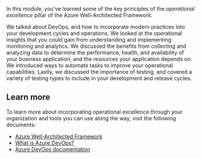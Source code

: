 In this module, you've learned some of the key principles of the *operational excellence* pillar of the Azure Well-Architected Framework.

We talked about DevOps, and how to incorporate modern practices into your development cycles and operations. We looked at the operational insights that you could gain from understanding and implementing monitoring and analytics. We discussed the benefits from collecting and analyzing data to determine the performance, health, and availability of your business application, and the resources your application depends on. We introduced ways to automate tasks to improve your operational capabilities. Lastly, we discussed the importance of testing, and covered a variety of testing types to include in your development and release cycles.

## Learn more

To learn more about incorporating operational excellence through your organization and tools you can use along the way, visit the following documents:

- [Azure Well-Architected Framework](https://docs.microsoft.com/azure/architecture/framework?azure-portal=true)
- [What is Azure DevOps?](https://docs.microsoft.com/azure/devops/user-guide/what-is-azure-devops?view=azure-devops&azure-portal=true)
- [Azure DevOps documentation](https://docs.microsoft.com/azure/devops/?view=azure-devops&azure-portal=true)

